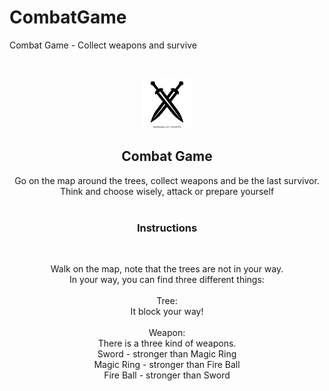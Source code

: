 # CombatGame
Combat Game - Collect weapons and survive


<br />
<p align="center">
  <a href="https://github.com/eladb21/CombatGame">
    <img src="Images/sword-logo.jpg" alt="Logo" width="80" height="80">
  </a>

  <h2 align="center"><Bold>Combat Game</Bold></h2>

  <p align="center">
    Go on the map around the trees, collect weapons and be the last survivor.
    <br />
    Think and choose wisely, attack or prepare yourself
    <br />
    <br />
  </p>
  <h3 align="center">Instructions</h3>
  <br />
  <p align="center">
    Walk on the map, note that the trees are not in your way.
    <br />
    In your way, you can find three different things:
    <br />
    <br />
    Tree:
    <br />
    It block your way!
    <br />
    <br />
    Weapon:
    <br />
    There is a three kind of weapons.
    <br />
    Sword - stronger than Magic Ring
    <br />
    Magic Ring - stronger than Fire Ball
    <br />
    Fire Ball - stronger than Sword
  </p>
</p>
